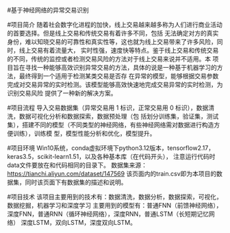 #基于神经网络的异常交易识别

#项目简介
随着社会数字化进程的加快，线上交易越来越多称为人们进行商业活动的首要选择。但是线上交易和传统交易有着许多不同，包括
无法确定对方的真实身份，难以知晓交易的可靠性和真实性等，这也就为线上交易带来了许多风险，同时，线上交易有着流量大，
实时性强，速度快等特点。鉴于线上交易和传统交易的不同，传统的监控或者检测交易风险的方法对于线上交易来说并不适用。本
项目旨在寻找一种能够高效识别异常交易的方法，具体的说是一种基于机器学习的方法，最终得到一个适用于检测某类交易是否存
在异常的模型，能够根据交易参数完成对交易异常的实时检测。该模型能够高效快速地完成交易异常的实时检测，为识别交易风险
提供了一种新的解决方案。

#项目流程
导入交易数据集（异常交易用 1 标识，正常交易用 0 标识），数据清洗，数据可视化分析和数据探索，数据预处理（包
括划分训练集，验证集，测试集），搭建不同的模型（不同类型的神经网络，有些神经网络需对数据进行构造方便训练），训练模
型，模型性能分析和优化，模型提升。

#项目环境
Win10系统，conda虚拟环境下python3.12版本，tensorflow2.17，keras3.5，scikit-learn1.51，以及各种基本库（在代码开头），
注意运行代码时data文件要放在和代码相同的目录下。
数据集来源： https://tianchi.aliyun.com/dataset/147569
该页面内的train.csv即为本项目的数据集，同时该页面下有数据集的描述和说明。

#项目技术
该项目主要用到的技术有：数据清洗，数据分析，数据探索，可视化，数据挖掘，机器学习和深度学习
主要用到的模型有：普通FNN（前馈神经网络），深度FNN，普通RNN（循环神经网络），深度RNN，普通LSTM（长短期记忆网络）
深度LSTM，双向LSTM，深度双向LSTM。
